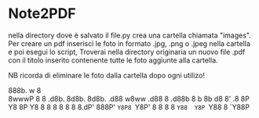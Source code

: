 # Note2PDF
nella directory dove è salvato il file.py crea una cartella chiamata "images". Per creare un pdf inserisci le foto in formato .jpg, .png o .jpeg nella cartella e poi esegui lo script, Troverai nella directory originaria un nuovo file .pdf con il titolo inserito contenente tutte le foto aggiunte alla cartella. 

NB ricorda di eliminare le foto dalla cartella dopo ogni utilizo!





 888b.                                  w        8       
8wwwP 8   8 .d8b. 8d8b.    8d8b. .d88 w8ww .d88 8 .d88b 
8   b 8b d8 8' .8 8P Y8    8P Y8 8  8  8   8  8 8 8.dP' 
888P' `Y8P8 `Y8P' 8   8    8   8 `Y88  Y8P `Y88 8 `Y88P




































